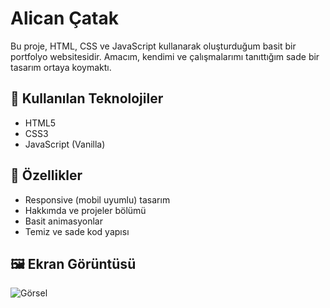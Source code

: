 # Alican Çatak 
 
Bu proje, HTML, CSS ve JavaScript kullanarak oluşturduğum basit bir portfolyo websitesidir. Amacım, kendimi ve çalışmalarımı tanıttığım sade bir tasarım ortaya koymaktı.

## 🔧 Kullanılan Teknolojiler

- HTML5
- CSS3
- JavaScript (Vanilla)

## 🎯 Özellikler

- Responsive (mobil uyumlu) tasarım
- Hakkımda ve projeler bölümü
- Basit animasyonlar
- Temiz ve sade kod yapısı

## 🖼️ Ekran Görüntüsü

![Görsel](https://resmim.net/cdn/2025/06/03/TlqJdj.png)




